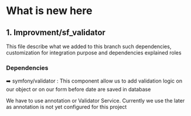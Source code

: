 # What is new here

## 1. Improvment/sf_validator

This file describe what we added to this branch such dependencies, customization for integration purpose and dependencies explained roles


### Dependencies

:arrow_right: symfony/validator : This component allow us to add validation logic on our object or on our form before date are saved in database

We have to use annotation or Validator Service. Currently we use the later as annotation is not yet configured for this project
